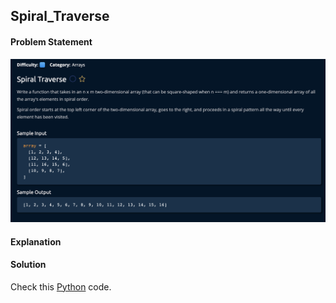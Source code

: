 ## Spiral_Traverse

#### Problem Statement


![alt text](Spiral_Traverse.png "Spiral_Traverse")



#### Explanation



#### Solution

Check this [Python](../python/Spiral_Traverse.py) code.

